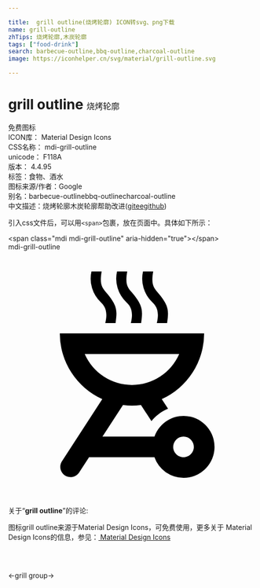```yaml
---

title:  grill outline(烧烤轮廓) ICON转svg、png下载
name: grill-outline
zhTips: 烧烤轮廓,木炭轮廓
tags: ["food-drink"]
search: barbecue-outline,bbq-outline,charcoal-outline
image: https://iconhelper.cn/svg/material/grill-outline.svg

---
```


# grill outline  <small style="font-size: 60%;font-weight: 100">烧烤轮廓</small>


<div class="detail-page">
<p>
<span><span class="badge-success badge">免费图标</span> </span>
<br/>
<span>
ICON库：
<span class="badge-secondary badge">Material Design Icons</span> 
</span>
<br/>
<span>
CSS名称：
<span class="badge-secondary badge">mdi-grill-outline</span> 
</span>
<br/>
<span>
unicode：
<span class="badge-secondary badge">F118A</span> 
<copy-btn content='F118A' btn-title=""></copy-btn>
<copy-btn :content='String.fromCodePoint(parseInt("F118A", 16))' btn-title="复制U"></copy-btn>
</span>
<br/>
<span>
版本：
<span class="badge-secondary badge">4.4.95</span> 
</span><br/><span>标签：<span class="badge-light badge"><router-link to="/tags/food-drink.html">食物、酒水</router-link></span></span>
<br/>
<span>图标来源/作者：<span class="badge-light badge">Google</span></span> 
<br/>
<span>别名：<span class="badge-light badge">barbecue-outline</span><span class="badge-light badge">bbq-outline</span><span class="badge-light badge">charcoal-outline</span></span><br/><span class="zh-detail">中文描述：<span class="badge-primary badge">烧烤轮廓</span><span class="badge-primary badge">木炭轮廓</span><span class="help-link"><span>帮助改进</span>(<a href="https://gitee.com/liuwave/icon-helper/edit/master/json/material/grill-outline.json" target="_blank" rel="noopener noreferrer">gitee</a><a href="https://github.com/liuwave/icon-helper/edit/master/json/material/grill-outline.json" target="_blank" rel="noopener noreferrer">github</a></span>)</span><br/>
</p>
</div>
<div class="alert alert-dark">
  <i class="mdi mdi-grill-outline mdi-48px"></i>
  <i class="mdi mdi-grill-outline mdi-36px"></i>
  <i class="mdi mdi-grill-outline mdi-24px"></i>
  <i class="mdi mdi-grill-outline mdi-18px"></i>
</div>
<div>
  <p>引入css文件后，可以用<code>&lt;span&gt;</code>包裹，放在页面中。具体如下所示：    
  </p>
  <div class="alert alert-primary" style="font-size: 14px">
    &lt;span class="mdi mdi-grill-outline" aria-hidden="true"&gt;&lt;/span&gt;
    <copy-btn content='<span class="mdi mdi-grill-outline" aria-hidden="true"></span>'></copy-btn>
  </div>
  <div class="alert alert-secondary">
    <i class="mdi mdi-grill-outline"
    style="font-size: 24px"
    aria-hidden="true"></i> mdi-grill-outline
    <copy-btn content="mdi-grill-outline" btn-title="复制图标名称"></copy-btn>
  </div>
</div>
<div id="svg" class="svg-wrap">
<svg xmlns="http://www.w3.org/2000/svg" viewBox="0 0 24 24"><path d="M17 22A3 3 0 1 0 14.18 18H9.14L11.13 14.94A6.36 6.36 0 0 0 12.87 14.94L13.89 16.5C14.31 16 14.85 15.56 15.5 15.3L14.89 14.37A7 7 0 0 0 19 8H5A7 7 0 0 0 9.12 14.37L5.17 20.45A1 1 0 0 0 6.84 21.54L7.84 20H14.18A3 3 0 0 0 17 22M17 18A1 1 0 0 1 18 19C18 19.55 17.55 20 17 20S16 19.55 16 19A1 1 0 0 1 17 18M7.42 10H16.58A5 5 0 0 1 7.42 10M9.41 7H10.41C10.56 5.85 10.64 5.36 9.5 4.04C9.1 3.54 8.84 3.27 9.06 2H8.07A3.14 3.14 0 0 0 8.96 4.96C9.18 5.2 9.75 5.63 9.41 7M11.89 7H12.89C13.04 5.85 13.12 5.36 12 4.04C11.58 3.54 11.32 3.26 11.54 2H10.55A3.14 3.14 0 0 0 11.44 4.96C11.67 5.2 12.24 5.63 11.89 7M14.41 7H15.41C15.56 5.85 15.64 5.36 14.5 4.04C14.1 3.54 13.84 3.27 14.06 2H13.07A3.14 3.14 0 0 0 13.96 4.96C14.18 5.2 14.75 5.63 14.41 7Z" /></svg>
</div>
<detail full-name='mdi-grill-outline'></detail>
<div class="icon-detail__container">
<p>关于“<b>grill outline</b>”的评论:</p>
</div>
<Vssue title="关于“grill outline”的评论" />    
<div><p>图标grill outline来源于Material Design Icons，可免费使用，更多关于 Material Design Icons的信息，参见：<a target="_blank" href="https://iconhelper.cn/material.html"> Material Design Icons</a>
</p></div>

<div style="padding:2rem 0 " class="page-nav"><p class="inner"><span class="prev">←<router-link to="/icon/grill.html">grill</router-link></span> <span class="next"><router-link to="/icon/group.html">group</router-link>→</span></p></div>

